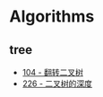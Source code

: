 
# Algorithms

## tree

- [104 - 翻转二叉树](https://leetcode.cn/problems/invert-binary-tree/)
- [226 - 二叉树的深度](https://leetcode.cn/problems/maximum-depth-of-binary-tree/)
